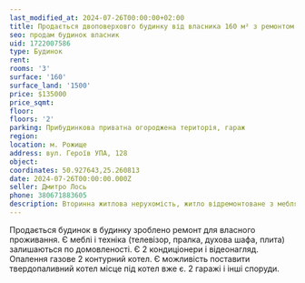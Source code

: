 ```yaml
---
last_modified_at: 2024-07-26T00:00:00+02:00
title: Продається двоповерховго будинку від власника 160 м² з ремонтом на Героїв УПА
seo: продам будинок власник
uid: 1722007586
type: Будинок
rent:
rooms: '3'
surface: '160'
surface_land: '1500'
price: $135000
price_sqmt:
floor:
floors: '2'
parking: Прибудинкова приватна огороджена територія, гараж
region:
location: м. Рожище
address: вул. Героїв УПА, 128
object:
coordinates: 50.927643,25.260813
date: 2024-07-26T00:00:00.000Z
seller: Дмитро Лось
phone: 380671883605
description: Вторинна житлова нерухомість, житло відремонтоване з меблями і технікою, придатне і готове для проживання
---
```


Продається будинок в будинку зроблено ремонт для власного проживання. Є меблі і техніка (телевізор, пралка, духова шафа, плита) залишаються по домовленості. Є 2 кондиціонери і відеонагляд. Опалення газове 2 контурний котел. Є можливість поставити твердопаливний котел місце під котел вже є. 2 гаражі і інші споруди.
